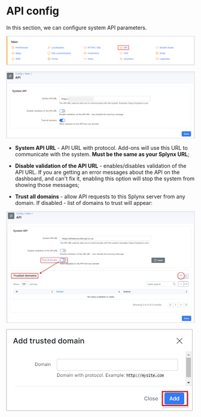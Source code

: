 API config
============
In this section, we can configure system API parameters.

![icon](icon.png)

![api](api.png)

* **System API URL** - API URL with protocol. Add-ons will use this URL to communicate with the system. **Must be the same as your Splynx URL**;

* **Disable validation of the API URL** - enables/disables validation of the API URL. If you are getting an error messages about the API on the dashboard, and can't fix it, enabling this option will stop the system from showing those messages;

* **Trust all domains** - allow API requests to this Splynx server from any domain. If disabled -  list of domains to trust will appear:

![domains](domain_list.png)

![domains](trusted.png)
